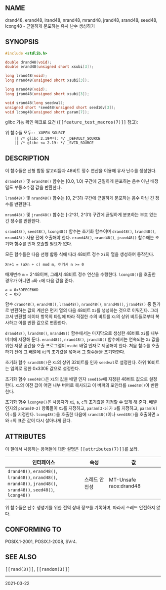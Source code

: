 ## NAME

drand48, erand48, lrand48, nrand48, mrand48, jrand48, srand48, seed48, lcong48 - 균일하게 분포하는 유사 난수 생성하기

## SYNOPSIS

```c
#include <stdlib.h>

double drand48(void);
double erand48(unsigned short xsubi[3]);

long lrand48(void);
long nrand48(unsigned short xsubi[3]);

long mrand48(void);
long jrand48(unsigned short xsubi[3]);

void srand48(long seedval);
unsigned short *seed48(unsigned short seed16v[3]);
void lcong48(unsigned short param[7]);
```

glibc 기능 확인 매크로 요건 (<tt>[[feature_test_macros(7)]]</tt> 참고):

위 함수들 모두:
:   `_XOPEN_SOURCE`<br>
    `    || /* glibc 2.19부터: */ _DEFAULT_SOURCE`<br>
    `    || /* glibc <= 2.19: */ _SVID_SOURCE`

## DESCRIPTION

이 함수들은 선형 합동 알고리듬과 48비트 정수 연산을 이용해 유사 난수를 생성한다.

`drand48()` 및 `erand48()` 함수는 [0.0, 1.0) 구간에 균일하게 분포하는 음수 아닌 배정밀도 부동소수점 값을 반환한다.

`lrand48()` 및 `nrand48()` 함수는 [0, 2^31) 구간에 균일하게 분포하는 음수 아닌 긴 정수를 반환한다.

`mrand48()` 및 `jrand48()` 함수는 [-2^31, 2^31) 구간에 균일하게 분포하는 부호 있는 긴 정수를 반환한다.

`srand48()`, `seed48()`, `lcong48()` 함수는 초기화 함수이며 `drand48()`, `lrand48()`, `mrand48()` 사용 전에 호출해야 한다. `erand48()`, `nrand48()`, `jrand48()` 함수에는 초기화 함수를 먼저 호출할 필요가 없다.

모든 함수들은 다음 선형 합동 식에 따라 48비트 정수 `Xi`의 열을 생성하여 동작한다.

```text
Xn+1 = (aXn + c) mod m, 여기서 n >= 0
```

매개변수 `m` = 2^48이며, 그래서 48비트 정수 연산을 수행한다. `lcong48()`을 호출한 경우가 아니면 `a`와 `c`에 다음 값을 준다.

```text
a = 0x5DEECE66D
c = 0xB
```

함수 `drand48()`, `erand48()`, `lrand48()`, `nrand48()`, `mrand48()`, `jrand48()` 중 뭔가로 반환하는 값의 계산은 먼저 열의 다음 48비트 `Xi`를 생성하는 것으로 이뤄진다. 그러고서 반환할 데이터 항목의 타입에 따라 적절한 수의 비트를 `Xi`의 상위 비트들로부터 복사하고 이를 반환 값으로 변환한다.

`drand48()`, `lrand48()`, `mrand48()` 함수에서는 마지막으로 생성한 48비트 `Xi`를 내부 버퍼에 저장해 둔다. `erand48()`, `nrand48()`, `jrand48()` 함수에서는 연속되는 `Xi` 값을 위한 저장 공간을 호출 프로그램이 `xsubi` 배열 인자로 제공해야 한다. 처음 함수를 호출하기 전에 그 배열에 `Xi`의 초기값을 넣어서 그 함수들을 초기화한다.

초기화 함수 `srand48()`은 `Xi`의 상위 32비트를 인자 `seedval`로 설정한다. 하위 16비트는 임의로 정한 0x330E 값으로 설정한다.

초기화 함수 `seed48()`은 `Xi`의 값을 배열 인자 `seed16v`에 지정된 48비트 값으로 설정한다. `Xi`의 이전 값이 어떤 내부 버퍼로 복사되고 이 버퍼의 포인터를 `seed48()`이 반환한다.

초기화 함수 `lcong48()`은 사용자가 `Xi`, `a`, `c`의 초기값을 지정할 수 있게 해 준다. 배열 인자의 `param[0-2]` 항목들이 `Xi`를 지정하고, `param[3-5]`가 `a`를 지정하고, `param[6]`이 `c`를 지정한다. `lcong48()`을 호출한 다음에 `srand48()`이나 `seed48()`을 호출하면 `a`와 `c`의 표준 값이 다시 살아나게 된다.

## ATTRIBUTES

이 절에서 사용하는 용어들에 대한 설명은 <tt>[[attributes(7)]]</tt>를 보라.

| 인터페이스 | 속성 | 값 |
| --- | --- | --- |
| `drand48()`, `erand48()`, `lrand48()`, `nrand48()`,<br>`mrand48()`, `jrand48()`, `srand48()`, `seed48()`,<br>`lcong48()` | 스레드 안전성 | MT-Unsafe race:drand48 |

위 함수들은 난수 생성기를 위한 전역 상태 정보를 기록하며, 따라서 스레드 안전하지 않다.

## CONFORMING TO

POSIX.1-2001, POSIX.1-2008, SVr4.

## SEE ALSO

<tt>[[rand(3)]]</tt>, <tt>[[random(3)]]</tt>

----

2021-03-22
